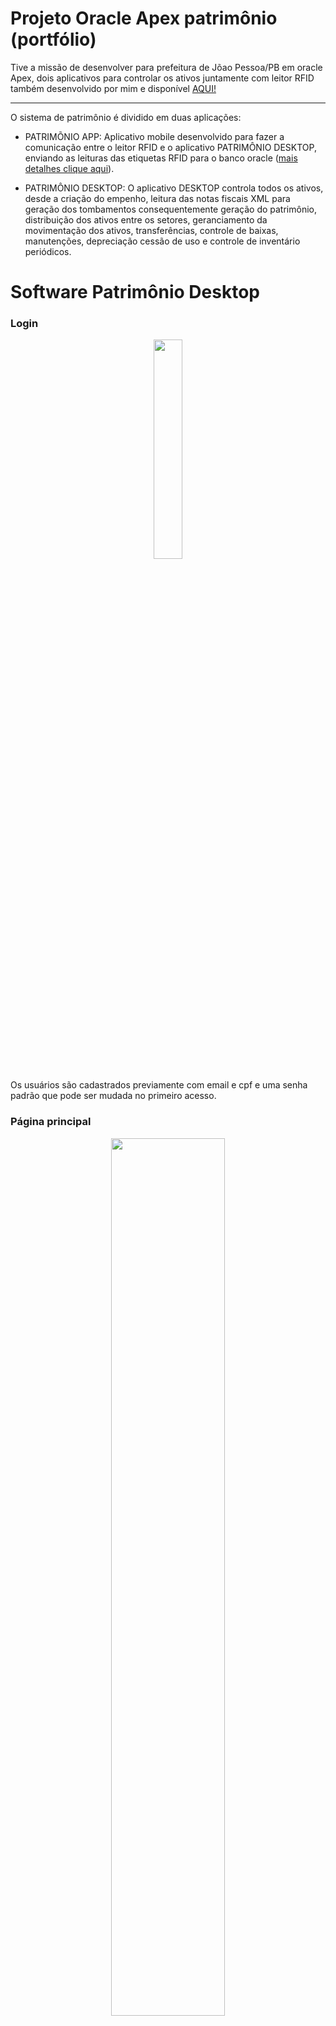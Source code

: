 # Projeto Oracle Apex patrimônio (portfólio)

Tive a missão de desenvolver para prefeitura de Jõao Pessoa/PB em oracle Apex, dois aplicativos para controlar os ativos juntamente com leitor RFID também desenvolvido por mim e
disponível [AQUI!](https://github.com/dev-daniel-amorim/RFID_UHF/blob/main/README.md)

***
O sistema de patrimônio é dividido em duas aplicações:
- PATRIMÕNIO APP: Aplicativo mobile desenvolvido para fazer a comunicação entre o leitor RFID e o aplicativo PATRIMÔNIO DESKTOP, enviando as leituras das etiquetas 
RFID para o banco oracle ([mais detalhes clique aqui](https://github.com/dev-daniel-amorim/RFID_UHF/blob/main/README.md)).

- PATRIMÔNIO DESKTOP: O aplicativo DESKTOP controla todos os ativos, desde a criação do empenho, leitura das notas fiscais XML para geração dos tombamentos consequentemente
geração do patrimônio, distribuição dos ativos entre os setores, geranciamento da movimentação dos ativos, transferências, controle de baixas, manutenções, depreciação cessão de uso
e controle de inventário periódicos.

# Software Patrimônio Desktop
### Login

<p align="center">
  <img src="https://github.com/user-attachments/assets/c3cdfe6a-9c7d-4a65-8ccc-0208bf8b769a" width="30%" />
</p>
Os usuários são cadastrados previamente com email e cpf e uma senha padrão que pode ser mudada no primeiro acesso.

### Página principal
<p align="center">
  <img src="https://github.com/user-attachments/assets/ab8bd39f-0486-447d-ba9f-31f7dac9e112" width="60%" />
</p>

Na página principal o usuário tem acesso direto à informações de seu setor de lotação como:
- Transferências pendentes
- Recebomentos pendentes;
- Total de equipamentos (do seu setor);
- Eventos;
- Cessão de uso;
- Não localizados.

### Menu da página principal
<p align="center">
  <img src="https://github.com/user-attachments/assets/47507ae9-75cd-4862-bca0-de5274be46ce" width="60%" />
</p>
No mega menu, o usuário consegue ver todo o mapa da aplicação e nele é possível navegar entre todas as telas da aplicação.


<hr>
[<< Voltar para página inicial](https://github.com/dev-daniel-amorim)

